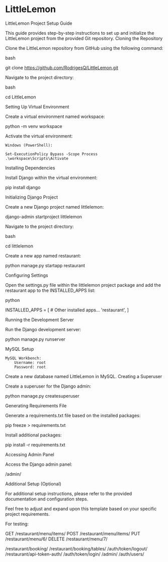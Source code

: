 # LittleLemon

LittleLemon Project Setup Guide

This guide provides step-by-step instructions to set up and initialize the LittleLemon project from the provided Git repository.
Cloning the Repository

Clone the LittleLemon repository from GitHub using the following command:

bash

git clone https://github.com/RodrigesQ/LittleLemon.git

Navigate to the project directory:

bash

cd LittleLemon

Setting Up Virtual Environment

Create a virtual environment named workspace:

python -m venv workspace

Activate the virtual environment:

    Windows (PowerShell):

    Set-ExecutionPolicy Bypass -Scope Process
    .\workspace\Scripts\Activate

Installing Dependencies

Install Django within the virtual environment:

pip install django

Initializing Django Project

Create a new Django project named littlelemon:

django-admin startproject littlelemon

Navigate to the project directory:

bash

cd littlelemon

Create a new app named restaurant:

python manage.py startapp restaurant

Configuring Settings

Open the settings.py file within the littlelemon project package and add the restaurant app to the INSTALLED_APPS list:

python

INSTALLED_APPS = [
    # Other installed apps...
    'restaurant',
]

Running the Development Server

Run the Django development server:

python manage.py runserver

MySQL Setup

    MySQL Workbench:
        Username: root
        Password: root

Create a new database named LittleLemon in MySQL.
Creating a Superuser

Create a superuser for the Django admin:

python manage.py createsuperuser

Generating Requirements File

Generate a requirements.txt file based on the installed packages:

pip freeze > requirements.txt

Install additional packages:

pip install -r requirements.txt

Accessing Admin Panel

Access the Django admin panel:

/admin/

Additional Setup (Optional)

For additional setup instructions, please refer to the provided documentation and configuration steps.

Feel free to adjust and expand upon this template based on your specific project requirements.

For testing:

GET /restaurant/menu/items/
POST /restaurant/menu/items/
PUT /restaurant/menu/6/
DELETE /restaurant/menu/7/

/restaurant/booking/
/restaurant/booking/tables/
/auth/token/logout/
/restaurant/api-token-auth/
/auth/token/login/
/admin/
/auth/users/